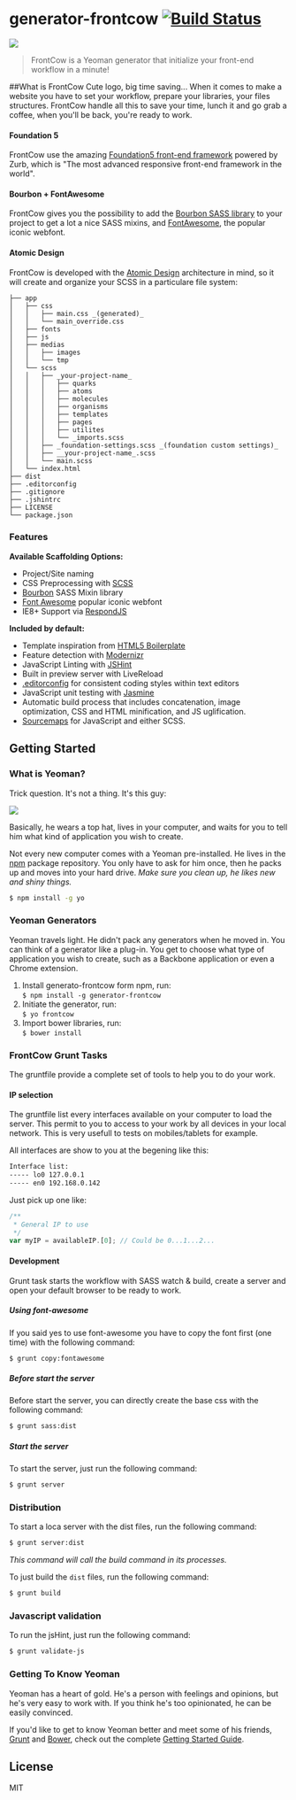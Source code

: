 # generator-frontcow [![Build Status](https://secure.travis-ci.org/bcabanes/generator-frontcow.png?branch=master)](https://travis-ci.org/bcabanes/generator-frontcow)

![](http://i.imgur.com/rBXsITu.jpg)

> FrontCow is a Yeoman generator that initialize your front-end workflow in a minute!

##What is FrontCow
Cute logo, big time saving... When it comes to make a website you have to set your workflow, prepare your libraries, your files structures. FrontCow handle all this to save your time, lunch it and go grab a coffee, when you'll be back, you're ready to work.

#### Foundation 5
FrontCow use the amazing [Foundation5 front-end framework](http://foundation.zurb.com/) powered by Zurb, which is "The most advanced responsive front-end framework in the world".

#### Bourbon + FontAwesome
FrontCow gives you the possibility to add the [Bourbon SASS library](http://bourbon.io/) to your project to get a lot a nice SASS mixins, and [FontAwesome](http://fortawesome.github.io/Font-Awesome/), the popular iconic webfont.

#### Atomic Design
FrontCow is developed with the [Atomic Design](http://bradfrostweb.com/blog/post/atomic-web-design/) architecture in mind, so it will create and organize your SCSS in a particulare file system:

    ├── app
    │   ├── css
    │   │   ├── main.css _(generated)_
    │   │   └── main_override.css
    │   ├── fonts
    │   ├── js
    │   ├── medias
    │   │   ├── images
    │   │   └── tmp
    │   └── scss
    │   │   ├── _your-project-name_
    │   │   │   ├── quarks
    │   │   │   ├── atoms
    │   │   │   ├── molecules
    │   │   │   ├── organisms
    │   │   │   ├── templates
    │   │   │   ├── pages
    │   │   │   ├── utilites
    │   │   │   └── _imports.scss
    │   │   ├── _foundation-settings.scss _(foundation custom settings)_
    │   │   ├── __your-project-name_.scss
    │   │   └── main.scss
    │   └── index.html
    ├── dist
    ├── .editorconfig
    ├── .gitignore
    ├── .jshintrc
    ├── LICENSE
    └── package.json

### Features
**Available Scaffolding Options:**

- Project/Site naming
- CSS Preprocessing with [SCSS](http://sass-lang.com/)
- [Bourbon](http://bourbon.io/) SASS Mixin library
- [Font Awesome](http://fortawesome.github.io/Font-Awesome/) popular iconic webfont
- IE8+ Support via [RespondJS](https://github.com/scottjehl/Respond)

**Included by default:**

- Template inspiration from [HTML5 Boilerplate](http://html5boilerplate.com/)
- Feature detection with [Modernizr](http://modernizr.com/)
- JavaScript Linting with [JSHint](http://www.jshint.com/)
- Built in preview server with LiveReload
- [.editorconfig](http://editorconfig.org/) for consistent coding styles within text editors
- JavaScript unit testing with [Jasmine](http://jasmine.github.io/)
- Automatic build process that includes concatenation, image optimization, CSS and HTML minification, and JS uglification.
- [Sourcemaps](http://www.html5rocks.com/en/tutorials/developertools/sourcemaps/) for JavaScript and either SCSS.

## Getting Started

### What is Yeoman?

Trick question. It's not a thing. It's this guy:

![](http://i.imgur.com/JHaAlBJ.png)

Basically, he wears a top hat, lives in your computer, and waits for you to tell him what kind of application you wish to create.

Not every new computer comes with a Yeoman pre-installed. He lives in the [npm](https://npmjs.org) package repository. You only have to ask for him once, then he packs up and moves into your hard drive. *Make sure you clean up, he likes new and shiny things.*

```bash
$ npm install -g yo
```

### Yeoman Generators

Yeoman travels light. He didn't pack any generators when he moved in. You can think of a generator like a plug-in. You get to choose what type of application you wish to create, such as a Backbone application or even a Chrome extension.

1. Install generato-frontcow form npm, run: <br> `$ npm install -g generator-frontcow`
2. Initiate the generator, run: <br> `$ yo frontcow`
3. Import bower libraries, run: <br> `$ bower install`

### FrontCow Grunt Tasks

The gruntfile provide a complete set of tools to help you to do your work.

#### IP selection

The gruntfile list every interfaces available on your computer to load the server. This permit to you to access to your work by all devices in your local network. This is very usefull to tests on mobiles/tablets for example.

All interfaces are show to you at the begening like this:

```bash
Interface list:
----- lo0 127.0.0.1
----- en0 192.168.0.142
```

Just pick up one like:

```javascript
/**
 * General IP to use
 */
var myIP = availableIP.[0]; // Could be 0...1...2...
```

#### Development

Grunt task starts the workflow with SASS watch & build, create a server and open your default browser to be ready to work.

##### Using font-awesome

If you said yes to use font-awesome you have to copy the font first (one time) with the following command:

```bash
$ grunt copy:fontawesome
```

##### Before start the server

Before start the server, you can directly create the base css with the following command:

```bash
$ grunt sass:dist
```

##### Start the server

To start the server, just run the following command:

```bash
$ grunt server
```

### Distribution

To start a loca server with the dist files, run the following command:

```bash
$ grunt server:dist
```
_This command will call the build command in its processes._


To just build the `dist` files, run the following command:

```bash
$ grunt build
```

### Javascript validation

To run the jsHint, just run the following command:

```bash
$ grunt validate-js
```


### Getting To Know Yeoman

Yeoman has a heart of gold. He's a person with feelings and opinions, but he's very easy to work with. If you think he's too opinionated, he can be easily convinced.

If you'd like to get to know Yeoman better and meet some of his friends, [Grunt](http://gruntjs.com) and [Bower](http://bower.io), check out the complete [Getting Started Guide](https://github.com/yeoman/yeoman/wiki/Getting-Started).


## License

MIT
